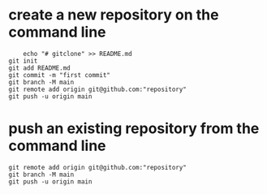 # create a new repository on the command line
```
    echo "# gitclone" >> README.md
git init
git add README.md
git commit -m "first commit"
git branch -M main
git remote add origin git@github.com:"repository"
git push -u origin main
```

#  push an existing repository from the command line

```
git remote add origin git@github.com:"repository"
git branch -M main
git push -u origin main

```
